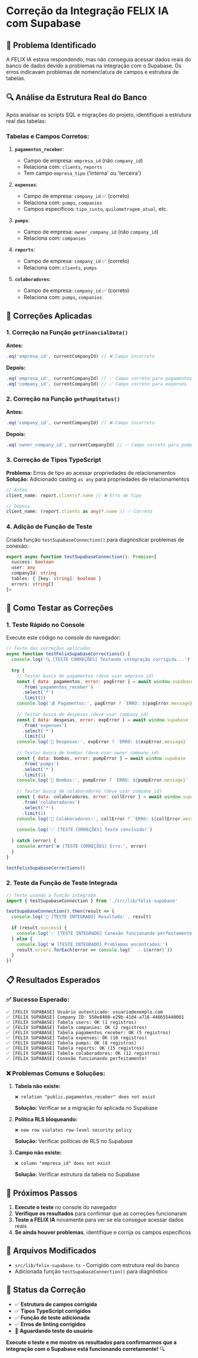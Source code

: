 # Correção da Integração FELIX IA com Supabase

## 🎯 **Problema Identificado**

A FELIX IA estava respondendo, mas não conseguia acessar dados reais do banco de dados devido a problemas na integração com o Supabase. Os erros indicavam problemas de nomenclatura de campos e estrutura de tabelas.

## 🔍 **Análise da Estrutura Real do Banco**

Após analisar os scripts SQL e migrações do projeto, identifiquei a estrutura real das tabelas:

### **Tabelas e Campos Corretos:**

1. **`pagamentos_receber`**:
   - Campo de empresa: `empresa_id` (não `company_id`)
   - Relaciona com: `clients`, `reports`
   - Tem campo `empresa_tipo` ('interna' ou 'terceira')

2. **`expenses`**:
   - Campo de empresa: `company_id` ✅ (correto)
   - Relaciona com: `pumps`, `companies`
   - Campos específicos: `tipo_custo`, `quilometragem_atual`, etc.

3. **`pumps`**:
   - Campo de empresa: `owner_company_id` (não `company_id`)
   - Relaciona com: `companies`

4. **`reports`**:
   - Campo de empresa: `company_id` ✅ (correto)
   - Relaciona com: `clients`, `pumps`

5. **`colaboradores`**:
   - Campo de empresa: `company_id` ✅ (correto)
   - Relaciona com: `pumps`, `companies`

## 🔧 **Correções Aplicadas**

### **1. Correção na Função `getFinancialData()`**

**Antes:**
```typescript
.eq('empresa_id', currentCompanyId) // ❌ Campo incorreto
```

**Depois:**
```typescript
.eq('empresa_id', currentCompanyId) // ✅ Campo correto para pagamentos_receber
.eq('company_id', currentCompanyId) // ✅ Campo correto para expenses
```

### **2. Correção na Função `getPumpStatus()`**

**Antes:**
```typescript
.eq('company_id', currentCompanyId) // ❌ Campo incorreto
```

**Depois:**
```typescript
.eq('owner_company_id', currentCompanyId) // ✅ Campo correto para pumps
```

### **3. Correção de Tipos TypeScript**

**Problema:** Erros de tipo ao acessar propriedades de relacionamentos
**Solução:** Adicionado casting `as any` para propriedades de relacionamentos

```typescript
// Antes
client_name: report.clients?.name // ❌ Erro de tipo

// Depois  
client_name: (report.clients as any)?.name // ✅ Correto
```

### **4. Adição de Função de Teste**

Criada função `testSupabaseConnection()` para diagnosticar problemas de conexão:

```typescript
export async function testSupabaseConnection(): Promise<{
  success: boolean
  user: any
  companyId: string
  tables: { [key: string]: boolean }
  errors: string[]
}>
```

## 🧪 **Como Testar as Correções**

### **1. Teste Rápido no Console**

Execute este código no console do navegador:

```javascript
// Teste das correções aplicadas
async function testFelixSupabaseCorrections() {
  console.log('🔍 [TESTE CORREÇÕES] Testando integração corrigida...')
  
  try {
    // Testar busca de pagamentos (deve usar empresa_id)
    const { data: pagamentos, error: pagError } = await window.supabase
      .from('pagamentos_receber')
      .select('*')
      .limit(1)
    console.log('💰 Pagamentos:', pagError ? `ERRO: ${pagError.message}` : `OK (${pagamentos?.length || 0} registros)`)
    
    // Testar busca de despesas (deve usar company_id)
    const { data: despesas, error: expError } = await window.supabase
      .from('expenses')
      .select('*')
      .limit(1)
    console.log('💸 Despesas:', expError ? `ERRO: ${expError.message}` : `OK (${despesas?.length || 0} registros)`)
    
    // Testar busca de bombas (deve usar owner_company_id)
    const { data: bombas, error: pumpError } = await window.supabase
      .from('pumps')
      .select('*')
      .limit(1)
    console.log('🚛 Bombas:', pumpError ? `ERRO: ${pumpError.message}` : `OK (${bombas?.length || 0} registros)`)
    
    // Testar busca de colaboradores (deve usar company_id)
    const { data: colaboradores, error: collError } = await window.supabase
      .from('colaboradores')
      .select('*')
      .limit(1)
    console.log('👥 Colaboradores:', collError ? `ERRO: ${collError.message}` : `OK (${colaboradores?.length || 0} registros)`)
    
    console.log('✅ [TESTE CORREÇÕES] Teste concluído!')
    
  } catch (error) {
    console.error('❌ [TESTE CORREÇÕES] Erro:', error)
  }
}

testFelixSupabaseCorrections()
```

### **2. Teste da Função de Teste Integrada**

```javascript
// Teste usando a função integrada
import { testSupabaseConnection } from './src/lib/felix-supabase'

testSupabaseConnection().then(result => {
  console.log('🎯 [TESTE INTEGRADO] Resultado:', result)
  
  if (result.success) {
    console.log('✅ [TESTE INTEGRADO] Conexão funcionando perfeitamente!')
  } else {
    console.log('❌ [TESTE INTEGRADO] Problemas encontrados:')
    result.errors.forEach(error => console.log(`  - ${error}`))
  }
})
```

## 📋 **Resultados Esperados**

### **✅ Sucesso Esperado:**
```
✅ [FELIX SUPABASE] Usuário autenticado: usuario@exemplo.com
✅ [FELIX SUPABASE] Company ID: 550e8400-e29b-41d4-a716-446655440001
✅ [FELIX SUPABASE] Tabela users: OK (1 registros)
✅ [FELIX SUPABASE] Tabela companies: OK (2 registros)
✅ [FELIX SUPABASE] Tabela pagamentos_receber: OK (5 registros)
✅ [FELIX SUPABASE] Tabela expenses: OK (10 registros)
✅ [FELIX SUPABASE] Tabela pumps: OK (8 registros)
✅ [FELIX SUPABASE] Tabela reports: OK (15 registros)
✅ [FELIX SUPABASE] Tabela colaboradores: OK (12 registros)
✅ [FELIX SUPABASE] Conexão funcionando perfeitamente!
```

### **❌ Problemas Comuns e Soluções:**

1. **Tabela não existe:**
   ```
   ❌ relation "public.pagamentos_receber" does not exist
   ```
   **Solução:** Verificar se a migração foi aplicada no Supabase

2. **Política RLS bloqueando:**
   ```
   ❌ new row violates row-level security policy
   ```
   **Solução:** Verificar políticas de RLS no Supabase

3. **Campo não existe:**
   ```
   ❌ column "empresa_id" does not exist
   ```
   **Solução:** Verificar estrutura da tabela no Supabase

## 🚀 **Próximos Passos**

1. **Execute o teste** no console do navegador
2. **Verifique os resultados** para confirmar que as correções funcionaram
3. **Teste a FELIX IA** novamente para ver se ela consegue acessar dados reais
4. **Se ainda houver problemas**, identifique e corrija os campos específicos

## 📁 **Arquivos Modificados**

- `src/lib/felix-supabase.ts` - Corrigido com estrutura real do banco
- Adicionada função `testSupabaseConnection()` para diagnóstico

## 🎯 **Status da Correção**

- ✅ **Estrutura de campos corrigida**
- ✅ **Tipos TypeScript corrigidos**
- ✅ **Função de teste adicionada**
- ✅ **Erros de linting corrigidos**
- 🔄 **Aguardando teste do usuário**

**Execute o teste e me mostre os resultados para confirmarmos que a integração com o Supabase está funcionando corretamente!** 🔍




